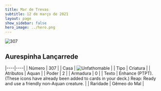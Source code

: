 ```yaml
---
title: Mar de Trevas
subtitle: 12 de março de 2021
layout: page
show_sidebar: false
hero_image: ../hero.png
---
```


![307](https://cdn.keyforgegame.com/media/card_front/pt/496_307_W2WPQ974P59R_pt.png)

## Aurespinha Lançarrede

|----|----|
| Número | 307 |
| Casa | ![Unfathomable](https://archonarcana.com/images/thumb/1/10/Unfathomable.png/22px-Unfathomable.png "Abissais") |
| Tipo | Criatura |
| Atributos | Aquan |
| Poder | 2 |
| Armadura | 0 |
| Texto | Enhance (PTPT). (These icons have already been added to cards in your deck.)  Reap: Ready and use a friendly non-Aquan creature. |
| Raridade | Gêmeo do Mal |
